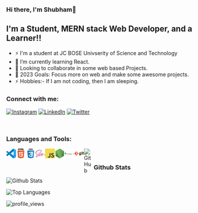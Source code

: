### Hi there, I'm Shubham👋

## I'm a Student, MERN stack Web Developer, and a Learner!!

- ⚡ I'm a student at JC BOSE Univserity of Science and Technology
- 🌱 I’m currently learning React.
- 👯 Looking to collaborate in some web based Projects.
- 🥅 2023 Goals: Focus more on web and make some awesome projects.
- ⚡ Hobbies:- If I am not coding, then I am sleeping.


### Connect with me:

<a href="https://instagram.com/auspicious_am" target="_blank"> <img src="https://img.shields.io/badge/instagram-%23E4405F.svg?&style=for-the-badge&logo=instagram&logoColor=white&color=071A2C" alt="Instagram"/></a>
<a href="https://www.linkedin.com/in/shubham-garg-8957a31a5" target="_blank"> <img src="https://img.shields.io/badge/linkedin-%230077B5.svg?&style=for-the-badge&logo=linkedin&logoColor=white&color=071A2C" alt="LinkedIn"/></a>
<a href="https://twitter.com/SHUBHAM__GARG_" target="_blank"> <img src="https://img.shields.io/badge/twitter-%231DA1F2.svg?&style=for-the-badge&logo=twitter&logoColor=white&color=071A2C" alt="Twitter"/></a>


<br />

### Languages and Tools:

<img align="left" alt="Visual Studio Code" width="26px" src="https://raw.githubusercontent.com/github/explore/80688e429a7d4ef2fca1e82350fe8e3517d3494d/topics/visual-studio-code/visual-studio-code.png" />
<img align="left" alt="HTML5" width="26px" src="https://raw.githubusercontent.com/github/explore/80688e429a7d4ef2fca1e82350fe8e3517d3494d/topics/html/html.png" />
<img align="left" alt="CSS3" width="26px" src="https://raw.githubusercontent.com/github/explore/80688e429a7d4ef2fca1e82350fe8e3517d3494d/topics/css/css.png" />
<img align="left" alt="Sass" width="26px" src="https://raw.githubusercontent.com/github/explore/80688e429a7d4ef2fca1e82350fe8e3517d3494d/topics/sass/sass.png" />
<img align="left" alt="JavaScript" width="26px" src="https://raw.githubusercontent.com/github/explore/80688e429a7d4ef2fca1e82350fe8e3517d3494d/topics/javascript/javascript.png" />
<img align="left" alt="Node.js" width="26px" src="https://raw.githubusercontent.com/github/explore/80688e429a7d4ef2fca1e82350fe8e3517d3494d/topics/nodejs/nodejs.png" />
<img align="left" alt="MongoDB" width="26px" src="https://raw.githubusercontent.com/github/explore/80688e429a7d4ef2fca1e82350fe8e3517d3494d/topics/mongodb/mongodb.png" />
<img align="left" alt="Git" width="26px" src="https://raw.githubusercontent.com/github/explore/80688e429a7d4ef2fca1e82350fe8e3517d3494d/topics/git/git.png" />
<img align="left" alt="GitHub" width="26px" src="https://github.githubassets.com/images/modules/logos_page/Octocat.png" />

<br />

### Github Stats
![Github Stats](https://github-readme-stats.vercel.app/api?username=shubhamgarg21156&theme=yeblu&count_private=true&show_icons=true&hide_border=true)

![Top Languages](https://github-readme-stats.vercel.app/api/top-langs/?username=shubhamgarg21156&theme=yeblu&show_icons=true)

![profile_views](https://gpvc.arturio.dev/shubhamgarg21156)
 
 <br/>
 

[twitter]: https://twitter.com/SHUBHAM__GARG_
[instagram]: https://instagram.com/auspicious_am
[linkedin]: https://www.linkedin.com/in/shubham-garg-8957a31a5





